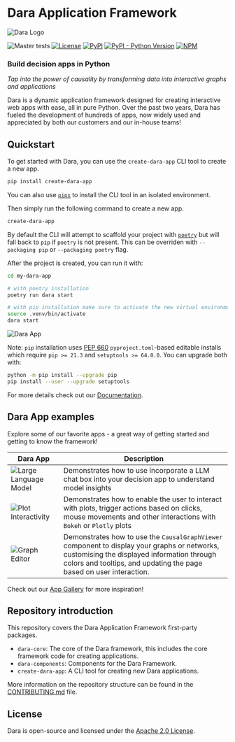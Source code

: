 # Dara Application Framework

<picture>
    <source srcset="https://github.com/causalens/dara/blob/master/img/dara_dark.svg?raw=true" media="(prefers-color-scheme: dark)">
    <img src="https://github.com/causalens/dara/blob/master/img/dara_light.svg?raw=true" alt="Dara Logo">
</picture>

![Master tests](https://github.com/causalens/dara/actions/workflows/tests.yml/badge.svg?branch=master)
[![License](https://img.shields.io/badge/License-Apache_2.0-blue.svg)](https://www.apache.org/licenses/LICENSE-2.0)
[![PyPI](https://img.shields.io/pypi/v/dara-core.svg?color=dark-green)](https://pypi.org/project/dara-core/)
[![PyPI - Python Version](https://img.shields.io/pypi/pyversions/dara-core.svg?color=dark-green)](https://pypi.org/project/dara-core/)
[![NPM](https://img.shields.io/npm/v/@darajs/components.svg?color=dark-green)](https://www.npmjs.com/package/@darajs/components)

### Build decision apps in Python

_Tap into the power of causality by transforming data into interactive graphs and applications_

Dara is a dynamic application framework designed for creating interactive web apps with ease, all in pure Python. Over the past two years, Dara has fueled the development of hundreds of apps, now widely used and appreciated by both our customers and our in-house teams!

## Quickstart

To get started with Dara, you can use the `create-dara-app` CLI tool to create a new app.

```bash
pip install create-dara-app
```

You can also use [`pipx`](https://pypa.github.io/pipx/) to install the CLI tool in an isolated environment.

Then simply run the following command to create a new app.

```bash
create-dara-app
```

By default the CLI will attempt to scaffold your project with [`poetry`](https://python-poetry.org/) but will fall back to `pip` if `poetry` is not present. This can be overriden with `--packaging pip` or `--packaging poetry` flag.

After the project is created, you can run it with:

```bash
cd my-dara-app

# with poetry installation
poetry run dara start

# with pip installation make sure to activate the new virtual environment
source .venv/bin/activate
dara start
```

![Dara App](https://github.com/causalens/dara/blob/master/img/components_gallery.png?raw=true)

Note: `pip` installation uses [PEP 660](https://peps.python.org/pep-0660/) `pyproject.toml`-based editable installs which require `pip >= 21.3` and `setuptools >= 64.0.0`. You can upgrade both with:

```bash
python -m pip install --upgrade pip
pip install --user --upgrade setuptools
```

For more details check out our [Documentation](https://dara.causalens.com/docs/category/build-dara-apps).

## Dara App examples

Explore some of our favorite apps - a great way of getting started and getting to know the framework!

| Dara App                                                                                                 | Description                                                                                                                                                                                                       |
| -------------------------------------------------------------------------------------------------------- | ----------------------------------------------------------------------------------------------------------------------------------------------------------------------------------------------------------------- |
| ![Large Language Model](https://github.com/causalens/dara/blob/master/img/llm.png?raw=true)              | Demonstrates how to use incorporate a LLM chat box into your decision app to understand model insights                                                                                                            |
| ![Plot Interactivity](https://github.com/causalens/dara/blob/master/img/plot_interactivity.png?raw=true) | Demonstrates how to enable the user to interact with plots, trigger actions based on clicks, mouse movements and other interactions with `Bokeh` or `Plotly` plots                                                |
| ![Graph Editor](https://github.com/causalens/dara/blob/master/img/graph_viewer.png?raw=true)             | Demonstrates how to use the `CausalGraphViewer` component to display your graphs or networks, customising the displayed information through colors and tooltips, and updating the page based on user interaction. |

Check out our [App Gallery](https://dara.causalens.com/gallery) for more inspiration!

## Repository introduction

This repository covers the Dara Application Framework first-party packages.

- `dara-core`: The core of the Dara framework, this includes the core framework code for creating applications.
- `dara-components`: Components for the Dara Framework.
- `create-dara-app`: A CLI tool for creating new Dara applications.

More information on the repository structure can be found in the [CONTRIBUTING.md](https://github.com/causalens/dara/blob/master/CONTRIBUTING.md) file.

## License

Dara is open-source and licensed under the [Apache 2.0 License](https://github.com/causalens/dara/blob/master/LICENSE).
